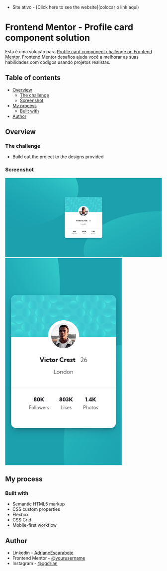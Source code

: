 - Site ativo - [Click here to see the website](colocar o link aqui)

# Frontend Mentor - Profile card component solution

Esta é uma solução para [Profile card component challenge on Frontend Mentor](https://www.frontendmentor.io/challenges/profile-card-component-cfArpWshJ). Frontend Mentor desafios ajuda você a melhorar as suas habilidades com códigos usando projetos realistas. 

## Table of contents

- [Overview](#overview)
  - [The challenge](#the-challenge)
  - [Screenshot](#screenshot)
- [My process](#my-process)
  - [Built with](#built-with)
- [Author](#author)


## Overview

### The challenge

- Build out the project to the designs provided

### Screenshot

![](./screenshots/screenshotdesktop.png)
![](./screenshots/screenshotmobile.png)


## My process

### Built with

- Semantic HTML5 markup
- CSS custom properties
- Flexbox
- CSS Grid
- Mobile-first workflow

## Author

- Linkedin - [AdrianoEscarabote](https://www.linkedin.com/in/adriano-escarabote-944b02233/)
- Frontend Mentor - [@yourusername](https://www.frontendmentor.io/profile/AdrianoEscarabote)
- Instagram - [@ogdrian](https://www.instagram.com/ogdrian/)